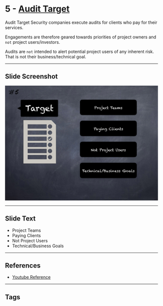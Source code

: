 
# 5 - [Audit Target](./Audit%20Target.md)

Audit Target Security companies execute audits for clients who pay for their services. 

Engagements are therefore geared towards priorities of project owners and `not` project users/investors. 

Audits are `not` intended to alert potential project users of any inherent risk. That is not their business/technical goal.


___
## Slide Screenshot
![005.png](../../images/6.%20Audit%20Techniques%20and%20Tools%20101/005.png)
___
## Slide Text
- Project Teams
- Paying Clients
- Not Project Users
- Technical/Business Goals
___
## References
- [Youtube Reference](https://youtu.be/M0C7z3TE5Go?t=280)
___
## Tags

